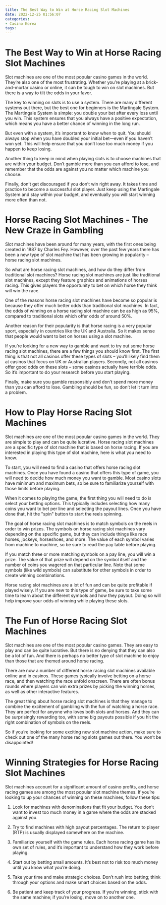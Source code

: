 ```yaml
---
title: The Best Way to Win at Horse Racing Slot Machines
date: 2022-12-25 01:56:07
categories:
- Casino Korea
tags:
---
```



#  The Best Way to Win at Horse Racing Slot Machines

Slot machines are one of the most popular casino games in the world. They’re also one of the most frustrating. Whether you’re playing at a brick-and-mortar casino or online, it can be tough to win on slot machines. But there is a way to tilt the odds in your favor.

The key to winning on slots is to use a system. There are many different systems out there, but the best one for beginners is the Martingale System. The Martingale System is simple: you double your bet after every loss until you win. This system ensures that you always have a positive expectation, which means you have a better chance of winning in the long run.

But even with a system, it’s important to know when to quit. You should always stop when you have doubled your initial bet—even if you haven’t won yet. This will help ensure that you don’t lose too much money if you happen to keep losing.

Another thing to keep in mind when playing slots is to choose machines that are within your budget. Don’t gamble more than you can afford to lose, and remember that the odds are against you no matter which machine you choose.

Finally, don’t get discouraged if you don’t win right away. It takes time and practice to become a successful slot player. Just keep using the Martingale System and stay within your budget, and eventually you will start winning more often than not.

#  Horse Racing Slot Machines - The New Craze in Gambling

Slot machines have been around for many years, with the first ones being created in 1887 by Charles Fey. However, over the past few years there has been a new type of slot machine that has been growing in popularity – horse racing slot machines.

So what are horse racing slot machines, and how do they differ from traditional slot machines? Horse racing slot machines are just like traditional slot machines, except they feature graphics and animations of horses racing. This gives players the opportunity to bet on which horse they think will win the race.

One of the reasons horse racing slot machines have become so popular is because they offer much better odds than traditional slot machines. In fact, the odds of winning on a horse racing slot machine can be as high as 95%, compared to traditional slots which offer odds of around 50%.

Another reason for their popularity is that horse racing is a very popular sport, especially in countries like the UK and Australia. So it makes sense that people would want to bet on horses using a slot machine.

If you’re looking for a new way to gamble and want to try out some horse racing slot machines, there are a few things you should know first. The first thing is that not all casinos offer these types of slots – you’ll likely find them at casinos that focus on UK or Australian players. Secondly, not all casinos offer good odds on these slots – some casinos actually have terrible odds. So it’s important to do your research before you start playing.

Finally, make sure you gamble responsibly and don’t spend more money than you can afford to lose. Gambling should be fun, so don’t let it turn into a problem.

#  How to Play Horse Racing Slot Machines

Slot machines are one of the most popular casino games in the world. They are simple to play and can be quite lucrative. Horse racing slot machines are a specific type of slot machine that is based on horse racing. If you are interested in playing this type of slot machine, here is what you need to know.

To start, you will need to find a casino that offers horse racing slot machines. Once you have found a casino that offers this type of game, you will need to decide how much money you want to gamble. Most casino slots have minimum and maximum bets, so be sure to familiarize yourself with those limits before playing.

When it comes to playing the game, the first thing you will need to do is select your betting options. This typically includes selecting how many coins you want to bet per line and selecting the payout lines. Once you have done that, hit the "spin" button to start the reels spinning.

The goal of horse racing slot machines is to match symbols on the reels in order to win prizes. The symbols on horse racing slot machines vary depending on the specific game, but they can include things like race horses, jockeys, horseshoes, and more. The value of each symbol varies from machine to machine, so be sure to read the pay table before playing.

If you match three or more matching symbols on a pay line, you will win a prize. The value of that prize will depend on the symbol itself and the number of coins you wagered on that particular line. Note that some symbols (like wild symbols) can substitute for other symbols in order to create winning combinations.

Horse racing slot machines are a lot of fun and can be quite profitable if played wisely. If you are new to this type of game, be sure to take some time to learn about the different symbols and how they payout. Doing so will help improve your odds of winning while playing these slots.

#  The Fun of Horse Racing Slot Machines

Slot machines are one of the most popular casino games. They are easy to play and can be quite lucrative. But there is no denying that they can also be a lot of fun. And there is perhaps no better type of slot machine to enjoy than those that are themed around horse racing.

There are now a number of different horse racing slot machines available online and in casinos. These games typically involve betting on a horse race, and then watching the race unfold onscreen. There are often bonus rounds where players can win extra prizes by picking the winning horses, as well as other interactive features.

The great thing about horse racing slot machines is that they manage to combine the excitement of gambling with the fun of watching a horse race. They are perfect for anyone who loves both slots and horses. And they can be surprisingly rewarding too, with some big payouts possible if you hit the right combination of symbols on the reels.

So if you’re looking for some exciting new slot machine action, make sure to check out one of the many horse racing slots games out there. You won’t be disappointed!

#  Winning Strategies for Horse Racing Slot Machines

Slot machines account for a significant amount of casino profits, and horse racing games are among the most popular slot machine themes. If you’re looking to up your chances of winning on these machines, follow these tips:

1. Look for machines with denominations that fit your budget. You don’t want to invest too much money in a game where the odds are stacked against you.

2. Try to find machines with high payout percentages. The return to player (RTP) is usually displayed somewhere on the machine.

3. Familiarize yourself with the game rules. Each horse racing game has its own set of rules, and it’s important to understand how they work before playing.

4. Start out by betting small amounts. It’s best not to risk too much money until you know what you’re doing.

5. Take your time and make strategic choices. Don’t rush into betting; think through your options and make smart choices based on the odds.

6. Be patient and keep track of your progress. If you’re winning, stick with the same machine; if you’re losing, move on to another one.